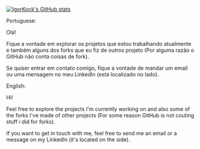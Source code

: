 [![IgorKock's GitHub stats](https://github-readme-stats.vercel.app/api?username=IgorKock)](https://github.com/anuraghazra/github-readme-stats)

Portuguese:

Olá!

Fique a vontade em explorar os projetos que estou trabalhando atualmente e também alguns dos forks que eu fiz de outros projeto (Por alguma razão o GitHub não conta coisas de fork).

Se quiser entrar em contato comigo, fique a vontade de mandar um email ou uma mensagem no meu LinkedIn (está localizado no lado).

English:

Hi!

Feel free to explore the projects I'm currently working on and also some of the forks I've made of other projects (For some reason GitHub is not couting stuff i did for forks).

If you want to get in touch with me, feel free to send me an email or a message on my LinkedIn (it's located on the side).